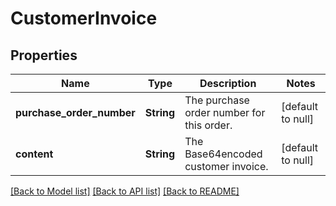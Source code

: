 # CustomerInvoice

## Properties
Name | Type | Description | Notes
------------ | ------------- | ------------- | -------------
**purchase_order_number** | **String** | The purchase order number for this order. | [default to null]
**content** | **String** | The Base64encoded customer invoice. | [default to null]

[[Back to Model list]](../README.md#documentation-for-models) [[Back to API list]](../README.md#documentation-for-api-endpoints) [[Back to README]](../README.md)


